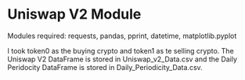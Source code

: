 # Uniswap V2 Module

Modules required: requests, pandas, pprint, datetime, matplotlib.pyplot

I took token0 as the buying crypto and token1 as te selling crypto. The Uniswap V2 DataFrame is stored in Uniswap_v2_Data.csv and the Daily Peridocity DataFrame is stored in Daily_Periodicity_Data.csv. 
